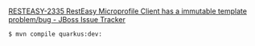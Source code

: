 # 

[RESTEASY-2335 RestEasy Microprofile Client has a immutable template problem/bug - JBoss Issue Tracker](https://issues.jboss.org/browse/RESTEASY-2335)

```bash
$ mvn compile quarkus:dev:
```
